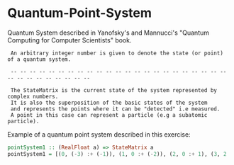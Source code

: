 # Quantum-Point-System
Quantum System described in Yanofsky's and Mannucci's "Quantum Computing for Computer Scientists" book.


     An arbitrary integer number is given to denote the state (or point) of a quantum system.
     
     -- -- -- -- -- -- -- -- -- -- -- -- -- -- -- -- -- -- -- -- -- -- -- -- -- -- -- -- -- -- -- --  
     
     The StateMatrix is the current state of the system represented by complex numbers.
     It is also the superposition of the basic states of the system
     and represents the points where it can be "detected" i.e measured.
     A point in this case can represent a particle (e.g a subatomic particle).
     
     
Example of a quantum point system described in this exercise:
```Haskell
pointSystem1 :: (RealFloat a) => StateMatrix a
pointSystem1 = [(0, (-3) :+ (-1)), (1, 0 :+ (-2)), (2, 0 :+ 1), (3, 2 :+ 0)]
```